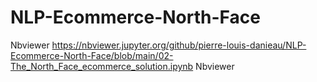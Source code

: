 # NLP-Ecommerce-North-Face

Nbviewer
https://nbviewer.jupyter.org/github/pierre-louis-danieau/NLP-Ecommerce-North-Face/blob/main/02-The_North_Face_ecommerce_solution.ipynb
Nbviewer

